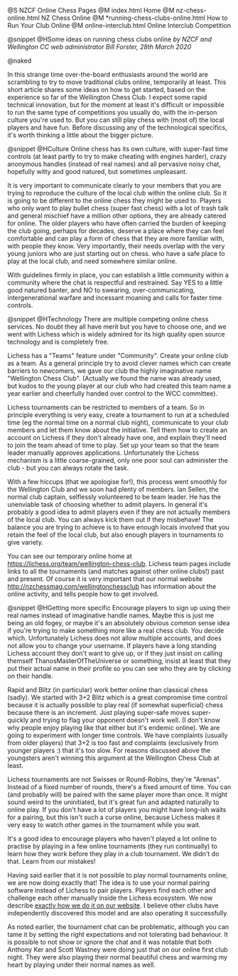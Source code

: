 @S NZCF Online Chess Pages 
@M index.html Home
@M nz-chess-online.html NZ Chess Online
@M *running-chess-clubs-online.html How to Run Your Club Online
@M online-interclub.html Online Interclub Competition

@snippet
@HSome ideas on running chess clubs online
<i>by NZCF and Wellington CC web administrator Bill Forster, 28th March 2020</i>

@naked
<p>
In this strange time over-the-board enthusiasts around the world are scrambling
to try to move traditional clubs online, temporarily at least. This short
article shares some ideas on how to get started, based on the experience so far
of the Wellington Chess Club. I expect some rapid technical innovation, but for
the moment at least it's difficult or impossible to run the same type of
competitions you usually do, with the in-person culture you're used to. But you
can still play chess with (most of) the local players and have fun. Before
discussing any of the technological specifics, it's worth thinking a little
about the bigger picture.
</p>

@snippet
@HCulture
Online chess has its own culture, with super-fast time controls (at least partly
to try to make cheating with engines harder), crazy anonymous handles (instead
of real names) and all pervasive noisy chat, hopefully witty and good natured,
but sometimes unpleasant.
</p><p>
It is very important to communicate clearly to your members that you are trying
to reproduce the culture of the local club within the online club. So it is
going to be different to the online chess they might be used to. Players who
only want to play bullet chess (super fast chess) with a lot of trash talk and
general mischief have a million other options, they are already catered for
online. The older players who have often carried the burden of keeping the club
going, perhaps for decades, deserve a place where they can feel comfortable and
can play a form of chess that they are more familiar with, with people they
know. Very importantly, their needs overlap with the very young juniors who are
just starting out on chess. who have a safe place to play at the local club, and
need somewhere similar online.
</p><p>
With guidelines firmly in place, you can establish a little community within a
community where the chat is respectful and restrained. Say YES to a little good
natured banter, and NO to swearing, over-communicating, intergenerational
warfare and incessant moaning and calls for faster time controls.

@snippet
@HTechnology
There are multiple competing online chess services. No doubt they all have merit
but you have to choose one, and we went with Lichess which is widely admired for
its high quality open source technology and is completely free.
</p><p>
Lichess has a "Teams" feature under "Community". Create your online club as a
team. As a general principle try to avoid clever names which can create barriers
to newcomers, we gave our club the highly imaginative name "Wellington Chess
Club". (Actually we found the name was already used, but kudos to the young
player at our club who had created this team name a year earlier and cheerfully
handed over control to the WCC committee).
</p><p>
Lichess tournaments can be restricted to members of a team. So in principle
everything is very easy, create a tournament to run at a scheduled time (eg the
normal time on a normal club night), communicate to your club members and let
them know about the initiative. Tell them how to create an account on Lichess if
they don't already have one, and explain they'll need to join the team ahead of
time to play. Set up your team so that the team leader manually approves
applications. Unfortunately the Lichess mechanism is a little coarse-grained,
only one poor soul can administer the club - but you can always rotate the task.
</p><p>
With a few hiccups (that we apologise for!), this process went smoothly for the
Wellington Club and we soon had plenty of members. Ian Sellen, the normal club
captain, selflessly volunteered to be team leader. He has the unenviable task of
choosing whether to admit players. In general it's probably a good idea to admit
players even if they are not actually members of the local club. You can always
kick them out if they misbehave! The balance you are trying to achieve is to
have enough locals involved that you retain the feel of the local club, but also
enough players in tournaments to give variety.
</p><p>
You can see our temporary online home at <a href="https://lichess.org/team/wellington-chess-club">https://lichess.org/team/wellington-chess-club</a>.
Lichess team pages include links to all the tournaments (and matches
against other online clubs!) past and present. Of course it is very important
that our normal website <a href="http://nzchessmag.com/wellingtonchessclub/">http://nzchessmag.com/wellingtonchessclub</a> has
information about the online activity, and tells people how to get involved.

@snippet
@HGetting more specific
Encourage players to sign up using their real names instead of imaginative
handle names. Maybe this is just me being an old fogey, or maybe it's an
absolutely obvious common sense idea if you're trying to make something more
like a real chess club. You decide which. Unfortunately Lichess does not allow
multiple accounts, and does not allow you to change your username. If players
have a long standing Lichess account they don't want to give up, or if they just
insist on calling themself ThanosMasterOfTheUniverse or something, insist at
least that they put their actual name in their profile so you can see who they
are by clicking on their handle.
</p><p>
Rapid and Blitz (in particular) work better online than classical chess (sadly).
We started with 3+2 Blitz which is a great compromise time control because it is
actually possible to play real (if somewhat superficial) chess because there is
an increment. Just playing super-safe moves super-quickly and trying to flag
your opponent doesn't work well. (I don't know why people enjoy playing like
that either but it's endemic online). We are going to experiment with longer
time controls. We have complaints (usually from older players) that 3+2 is too
fast and complaints (exclusively from younger players :) that it's too slow. For
reasons discussed above the youngsters aren't winning this argument at the
Wellington Chess Club at least.
</p><p>
Lichess tournaments are not Swisses or Round-Robins, they're "Arenas". Instead
of a fixed number of rounds, there's a fixed amount of time. You can (and
probably will) be paired with the same player more than once. It might sound
weird to the uninitiated, but it's great fun and adapted naturally to online
play. If you don't have a lot of players you might have long-ish waits for a
pairing, but this isn't such a curse online, because Lichess makes it very easy
to watch other games in the tournament while you wait.
</p><p>
It's a good idea to encourage players who haven't played a lot online to
practise by playing in a few online tournaments (they run continually) to learn
how they work before they play in a club tournament. We didn't do that. Learn
from our mistakes!
</p><p>
Having said earlier that it is not possible to play normal tournaments online,
we are now doing exactly that! The idea is to use your normal pairing
software instead of Lichess to pair players. Players find each other and challenge each other manually
inside the Lichess ecosystem. We now describe <a href="http://nzchessmag.com/wellingtonchessclub/online.html">exactly how we do it on our website</a>.
I believe other clubs have independently discovered this model and are also operating it successfully.
</p><p>
As noted earlier, the tournament chat can be problematic, although you can tame
it by setting the right expectations and not tolerating bad behaviour. It is
possible to not show or ignore the chat and it was notable that both Anthony Ker
and Scott Wastney were doing just that on our online first club night. They were
also playing their normal beautiful chess and warming my heart by playing under
their normal names as well.

